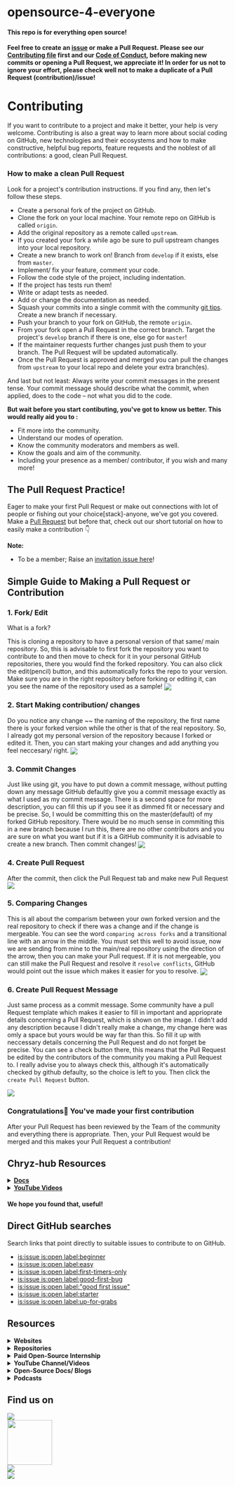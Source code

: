 # opensource-4-everyone

#### This repo is for everything open source!

**Feel free to create an [issue](https://github.com/chryz-hub/opensource-4-everyone/issues) or make a Pull Request. Please see our [Contributing file](https://github.com/chryz-hub/opensource-4-everyone/blob/master/CONTRIBUTING.md)
first and our [Code of Conduct](https://github.com/chryz-hub/opensource-4-everyone/blob/master/CODE_OF_CONDUCT.md), before making new commits or opening a Pull Request, we appreciate it!
In order for us not to ignore your effort, please check well not to make a duplicate of a Pull Request (contribution)/issue!**

# Contributing

If you want to contribute to a project and make it better, your help is very welcome. Contributing is also a great way to learn more about social coding on GitHub, new technologies and their ecosystems and how to make constructive, helpful bug reports, feature requests and the noblest of all contributions: a good, clean Pull Request.

### How to make a clean Pull Request

Look for a project's contribution instructions. If you find any, then let's follow these steps.

- Create a personal fork of the project on GitHub.
- Clone the fork on your local machine. Your remote repo on GitHub is called `origin`.
- Add the original repository as a remote called `upstream`.
- If you created your fork a while ago be sure to pull upstream changes into your local repository.
- Create a new branch to work on! Branch from `develop` if it exists, else from `master`.
- Implement/ fix your feature, comment your code.
- Follow the code style of the project, including indentation.
- If the project has tests run them!
- Write or adapt tests as needed.
- Add or change the documentation as needed.
- Squash your commits into a single commit with the community [git tips](https://github.com/chryz-hub/opensource-4-everyone/blob/master/chryz-hub-resources/chryz-hub-docs/git.md). Create a new branch if necessary.
- Push your branch to your fork on GitHub, the remote `origin`.
- From your fork open a Pull Request in the correct branch. Target the project's `develop` branch if there is one, else go for `master`!
- If the maintainer requests further changes just push them to your branch. The Pull Request will be updated automatically.
- Once the Pull Request is approved and merged you can pull the changes from `upstream` to your local repo and delete
  your extra branch(es).

And last but not least: Always write your commit messages in the present tense. Your commit message should describe what the commit, when applied, does to the code – not what you did to the code.

**But wait before you start contibuting, you've got to know us better. This would really aid you to :**

- Fit more into the community.
- Understand our modes of operation.
- Know the community moderators and members as well.
- Know the goals and aim of the community.
- Including your presence as a member/ contributor, if you wish and many more!

## The Pull Request Practice!

Eager to make your first Pull Request or make out connections with lot of people or fishing out your choice[stack]-anyone, we've got you covered. Make a [Pull Request](https://github.com/chryz-hub/opensource-4-everyone/blob/master/My-PR-Contribution-Practice.md) but before that, check out our short tutorial on how to easily make a contribution 👇

**Note:**

- To be a member; Raise an [invitation issue here](https://github.com/chryz-hub/chryz-hub.github.io/issues/new?assignees=&labels=invite+me+to+the+organisation&template=invitation.md&title=Please+invite+me+to+the+GitHub+Community+Organization)!

## Simple Guide to Making a Pull Request or Contribution

### 1. Fork/ Edit

What is a fork?

This is cloning a repository to have a personal version of that same/ main repository.
So, this is advisable to first fork the repository you want to contribute to and then move to check for it in your personal GitHub repositories, there you would find the forked
repository. You can also click the edit(pencil) button, and this automatically forks the repo to your version. Make sure you are in the right repository before forking or editing it, can you see the name of the repository used as a sample!
<img align="center" src="https://github.com/chryz-hub/opensource-4-everyone/blob/master/chryz-hub-resources/chryz-hub-tut-pics/pr-tut-pics/fork1.jpg" />

### 2. Start Making contribution/ changes

Do you notice any change ~~ the naming of the repository, the first name there is your forked version while the other is that of the real repository. So, I already got my personal version of the repository because I forked or edited it. Then, you can start making your changes and add anything you feel neccesary/ right.
<img align="center" src="https://github.com/chryz-hub/opensource-4-everyone/blob/master/chryz-hub-resources/chryz-hub-tut-pics/pr-tut-pics/work2.jpg" />

### 3. Commit Changes

Just like using git, you have to put down a commit message, without putting down any message GitHub defaultly give you a commit message exactly as what I used as my commit message. There is a second space for more description, you can fill this up if you see it as dimmed fit or necessary and be precise. So, I would be committing this on the master(default) of my forked GitHub repository. There would be no much sense in commiting this in a new branch because I run this, there are no other contributors and you are sure on what you want but if it is a GitHub community it is advisable to create a new branch. Then commit changes!
<img align="center" src="https://github.com/chryz-hub/opensource-4-everyone/blob/master/chryz-hub-resources/chryz-hub-tut-pics/pr-tut-pics/worksave3jpg.jpg" />

### 4. Create Pull Request

After the commit, then click the Pull Request tab and make new Pull Request
<img align="center" src="https://github.com/chryz-hub/opensource-4-everyone/blob/master/chryz-hub-resources/chryz-hub-tut-pics/pr-tut-pics/pr-1-4.jpg" />

### 5. Comparing Changes

This is all about the comparism between your own forked version and the real repository to check if there was a change and if the change is mergeable. You can see the word `comparing across forks` and a transitional line with an arrow in the middle. You must set this well to avoid issue, now we are sending from mine to the main/real repository using the direction of the arrow, then you can make your Pull request. If it is not mergeable, you can still make the Pull Request and resolve it `resolve conflicts`, GitHub would point out the issue which makes it easier for you to resolve.
<img align="center" src="https://github.com/chryz-hub/opensource-4-everyone/blob/master/chryz-hub-resources/chryz-hub-tut-pics/pr-tut-pics/pr-2-5.jpg" />

### 6. Create Pull Request Message

Just same process as a commit message. Some community have a pull Request template which makes it easier to fill in important and apprioprate details concerning a Pull Request,
which is shown on the image. I didn't add any description because I didn't really make a change, my change here was omly a space but yours would be way far than this. So fill
it up with neccessary details concerning the Pull Request and do not forget be precise. You can see a check button there, this means that the Pull Request be edited by the contributors of the community you making a Pull Request to. I really advise you to always check this, although it's automatically checked by github defaulty, so the choice is left to you. Then click the `create Pull Request` button.

<img align="center" src="https://github.com/chryz-hub/opensource-4-everyone/blob/master/chryz-hub-resources/chryz-hub-tut-pics/pr-tut-pics/pr-3-6.jpg" />

### Congratulations🎉 You've made your first contribution

After your Pull Request has been reviewed by the Team of the community and everything there is appropriate. Then, your Pull Request would be merged and this makes your Pull Request a contribution!

## Chryz-hub Resources

<details>
<summary>
<strong> <a href="https://github.com/chryz-hub/opensource-4-everyone/tree/master/chryz-hub-resources/chryz-hub-docs"> Docs</a></strong>
</summary>
    <ul>
     <li><a href="https://chryzcodez.hashnode.dev/how-to-make-your-github-profile-readme"> How To Make Your GitHub Profile Readme</a></li>
     <li><a href="https://github.com/chryz-hub/opensource-4-everyone/blob/master/chryz-hub-resources/chryz-hub-docs/membership-visibility.md"> GitHub Membership Visibility Tutorials</a></li>
     <li><a href="https://github.com/chryz-hub/opensource-4-everyone/blob/master/chryz-hub-resources/chryz-hub-docs/anatomy-of-open-source-communities.md"> The Anatomy of Open-Source Projects</a></li>
     <li><a href="https://github.com/chryz-hub/opensource-4-everyone/blob/master/chryz-hub-resources/chryz-hub-docs/git.md"> Basic and Advance Git Tips</a></li>
     <li><a href="https://github.com/chryz-hub/opensource-4-everyone/blob/master/chryz-hub-resources/chryz-hub-docs/starting-open-source.md"> Getting Started With Open-Source</a></li>
     <li><a href="https://github.com/chryz-hub/opensource-4-everyone/blob/master/chryz-hub-resources/chryz-hub-docs/access-open-source-projects.md"> Getting an Open-Source Project to Start Contributing</a></li>
     <li><a href="https://github.com/chryz-hub/opensource-4-everyone/blob/master/chryz-hub-resources/chryz-hub-docs/git-cmd.md"> Git Commands</a></li>
    </ul>
</details>

<details>
<summary>
<strong> <a href="https://www.youtube.com/channel/UCxro6LYOp3pmmuWDPMg-p1Q"> YouTube Videos</a></strong>
</summary>
 <ul>
   <li><a href="https://www.youtube.com/watch?v=91x7KJ1lMHw"> Introduction to Opensource</a></li>
   <li><a href="https://www.youtube.com/watch?v=epPsQ3prWRw&t=6s"> Git and GitHub</a></li>
</ul>
</details>

#### We hope you found that, useful!

## Direct GitHub searches

Search links that point directly to suitable issues to contribute to on GitHub.

- [is:issue is:open label:beginner](https://github.com/issues?q=is%3Aissue+is%3Aopen+label%3Abeginner)
- [is:issue is:open label:easy](https://github.com/issues?q=is%3Aissue+is%3Aopen+label%3Aeasy)
- [is:issue is:open label:first-timers-only](https://github.com/issues?q=is%3Aissue+is%3Aopen+label%3Afirst-timers-only)
- [is:issue is:open label:good-first-bug](https://github.com/issues?q=is%3Aissue+is%3Aopen+label%3Agood-first-bug)
- [is:issue is:open label:"good first issue"](https://github.com/issues?q=is%3Aissue+is%3Aopen+label%3A%22good+first+issue%22)
- [is:issue is:open label:starter](https://github.com/issues?q=is%3Aissue+is%3Aopen+label%3Astarter)
- [is:issue is:open label:up-for-grabs](https://github.com/issues?q=is%3Aissue+is%3Aopen+label%3Aup-for-grabs)

## Resources

<details>
<summary>
<strong> Websites</strong>
</summary>
    <ul>
        <li><a href="https://www.codetriage.com/"> CodeTriage</a></li>
        <li><a href="https://goodfirstissue.dev/"> Good First Issue.dev</a></li>
        <li><a href="http://goodfirstissue.com/"> Good First Issue.com</a></li>
        <li><a href="https://up-for-grabs.net/"> Up-for-grabs</a></li>
        <li><a href="https://www.firsttimersonly.com/"> First timers only</a></li>
        <li><a href="https://firstcontributions.github.io/"> First contributions</a></li>
        <li><a href="https://contributor.ninja/"> Contributor-ninja</a></li>
        <li><a href="https://gauger.io/contrib"> Gauger Site</a></li>
        <li><a href="https://opensauced.pizza/"> Opensauced</a></li>
        <li><a href="https://opensourcefriday.com/"> Open Source Friday</a></li>
        <li><a href="https://24pullrequests.com/"> 24pullrequests</a></li>
        <li><a href="http://issuehub.pro/"> issuehub</a></li>
        <li><a href="http://www.pullrequestroulette.com/"> pullrequestroulette</a></li>
    </ul>
</details>

<details>
<summary>
<strong> Repositories</strong>
</summary>
    <ul>
       <li><a href="https://github.com/MunGell/awesome-for-beginners"> Awesome First PR Opportunities</a></li>
       <li><a href="https://github.com/eddiejaoude/book-open-source-tips">Open Source Tips</a></li>
       <li><a href="https://github.com/github/opensource.guide">Open Source Guides</a></li>
       <li><a href="https://github.com/18F/open-source-guide">18F Open Source Style Guide</a></li>
       <li><a href="https://github.com/discord/discord-open-source">Open Source Communities on Discord</a></li>
       <li><a href="https://github.com/github/opensourcefriday">Open Source Friday</a></li>
       <li><a href="https://github.com/open-source-ideas/open-source-ideas">Open Source Ideas</a></li>
       <li><a href="https://github.com/mvillaloboz/open-source-cs-degree">The Open-Source Computer Science Degree</a></li>
       <li><a href="https://github.com/shainakrumme/open-source-handbook"> Open Source Handbook</a></li>
       <li><a href="https://github.com/tapaswenipathak/Getting-Started-With-Contributing-to-Open-Sources"> Getting Started With Contributing to Open Sources</a></li>
       <li><a href="https://github.com/open-sauced/open-sauced"> open-sauced</a></li>
       <li><a href="https://github.com/firstcontributions/first-contributions"> first-contributions</a></li>
       <li><a href="https://github.com/explore/"> Explore Github</a></li>
       <li><a href="https://github.com/larymak/Python-project-Scripts"> Python Projects Script</a></li>
       <li><a href="https://github.com/mazipan/hello-open-source">Hello Open Source</a></li>
       <li><a href="https://github.com/pinax"> Pinax Project</a></li>
       <li> <a href ="https://github.com/ForrestKnight/open-source-cs">The Open Source Computer Science Degree</a></li>
       <li> <a href ="https://github.com/freeCodeCamp/how-to-contribute-to-open-source">How to contribute to open source</a></li>
       <li> <a href ="https://github.com/danthareja/contribute-to-open-source">Contribute to Open Source</a></li>
   </ul>
</details>

<details>
<summary>
<strong> Paid Open-Source Internship </strong>
</summary>
    <ul>
       <li> <a href ="https://summerofcode.withgoogle.com/"> Google Summer of Codes</a></li>
       <li> <a href ="https://www.outreachy.org/"> Outreachy</a></li>
       <li> <a href ="https://developers.google.com/season-of-docs"> Google Season of Docs</a></li>
       <li> <a href ="https://wikimediafoundation.org/news/tag/internship/"> Wikimedia Internship</a></li>
   </ul>
</details>

<details>
<summary>
<strong> YouTube Channel/Videos </strong>
</summary>
    <ul>
       <li> <a href ="https://youtube.com/c/eddiejaoude">Eddie Jaoude's YouTube Channel</a></li>
       <li> <a href ="https://youtube.com/c/opensourceway">Opensource.com's YouTube Channel</a></li>
       <li> <a href ="https://youtube.com/c/GoogleOpenSource">Google Open Source's YouTube Channel</a></li>
       <li> <a href ="https://www.youtube.com/watch?v=Zlu3QvuwruY">All Things Open's YouTube channel</a></li>
       <li> <a href ="https://youtu.be/yzeVMecydCE">Complete Guide to Open Source - How to Contribute</a></li>
       <li> <a href ="https://youtu.be/kP-rEaamgHM">Tips for contributing to Open Source with Github</a></li>
       <li> <a href ="https://youtu.be/pASY8b8QWcs">Level Up as an Open Source Contributor</a></li>
       <li> <a href ="https://youtu.be/b_e-Uzag31w">Getting Into Open Source for Fun & Profit</a></li>
       <li> <a href ="https://www.youtube.com/watch?v=6mtPPkKchcQ">How open source has made me and the stuff I make better</a></li>
       <li> <a href ="https://www.youtube.com/watch?v=OGeoH-sqePE">Building The Open Source Community We Want</a></li>
       <li> <a href ="https://www.youtube.com/watch?v=zCJyiBu12Jw">Managing an Open Source Project</a></li>
       <li> <a href ="https://www.youtube.com/watch?v=jKI1Kj5VXqE">Managing an Open Source Project - UtahJS</a></li>
       <li> <a href ="https://www.youtube.com/watch?v=Zlu3QvuwruY">Open Sourcing Your Stuff</a></li>
       <li> <a href ="https://www.youtube.com/watch?v=k6KcaMffxac">Contributing to Open Source on GitHub for beginners</a></li>
       <li> <a href ="https://youtu.be/uzxcILudFWM">Pieter Hintjens - Building Open Source Communities</a></li>
       <li> <a href ="https://youtu.be/c6b6B9oN4Vg">Contributing to Open Source for the first time</a></li>
       <li> <a href ="https://youtu.be/3HqN-YS8eso">Getting started with Open Source & GitHub</a></li>
       <li> <a href ="https://www.youtube.com/watch?v=MT6M_sqAuZo">How to Open Source Like a Pro</a></li>
       <li> <a href ="https://www.youtube.com/watch?v=GbqSvJs-6W4">How To Get Started With Open Source</a></li>
       <li> <a href ="https://www.youtube.com/watch?v=DnvhWAx2I7A">How to Contribute to Open Source Projects</a></li>
       <li> <a href ="https://www.youtube.com/watch?v=Tq4RZ-JH6aM">How to start with Open Source software contributions</a></li>
       <li> <a href ="https://www.youtube.com/watch?v=RHETubkhjY8&list=PLR0CKdeR_FyscaxEksDVXc4UQvlOFLYS6&t=0s">Complete Guide to Open Source Contributions</a></li>
       <li> <a href ="https://www.youtube.com/watch?v=Y5HIJeR9hk0">Get started with Open Source</a></li>
   </ul>
</details>

<details>
<summary>
<strong> Open-Source Docs/ Blogs </strong>
</summary>
    <ul>
       <li> <a href ="https://docs.github.com/en/github/getting-started-with-github/finding-ways-to-contribute-to-open-source-on-github" target="_blank"> GitHub docs for open source</a></li>
       <li> <a href ="https://opensource.guide/how-to-contribute/"> GitHub open souce guide</a></li>
       <li> <a href ="https://stackoverflow.blog/2020/08/03/getting-started-with-contributing-to-open-source/"> Getting started with contributing to open source</a></li>
       <li> <a href ="https://www.digitalocean.com/community/tutorials/how-to-contribute-to-open-source-getting-started-with-git"> How To Contribute To Open Source: Getting Started With Git</a></li>
       <li> <a href ="https://akrabat.com/the-beginners-guide-to-contributing-to-a-github-project/"> The beginner's guide to contributing to a GitHub project</a></li>
       <li> <a href ="https://www.digitalocean.com/community/tutorials/how-to-maintain-open-source-software-projects"> How To Maintain Open-Source Software Projects</a></li>
       <li> <a href ="https://opensource.guide/how-to-contribute/#a-checklist-before-you-contribute"> How to Contribute to Open Source</a></li>
       <li> <a href ="https://www.hackerearth.com/getstarted-opensource/"> How to get started with Open Source</a></li>
       <li> <a href ="https://yourfirstpr.github.io/"> Your First PR</a></li>
       <li> <a href ="https://www.dataschool.io/how-to-contribute-on-github/"> Step-by-step guide to contributing on GitHub</a></li>
       <li> <a href ="https://www.codemotion.com/magazine/dev-hub/backend-dev/contributing-to-open-source-projects/"> Contributing To Open-Source Projects</a></li>
       <li> <a href ="https://rubygarage.org/blog/how-contribute-to-open-source-projects"> How to Contribute to Open-Source Projects</a></li>
       <li> <a href ="https://ololade.hashnode.dev/series/beginners-guide-to-open-source-contribution"> Beginner's Guide to Open Source Contribution</a></li>
       <li> <a href ="https://dev.to/denicmarko/make-your-first-open-source-contribution-4b0n">Make your first open-source contribution</a></li>
       <li> <a href ="https://readwrite.com/2014/10/10/open-source-diversity-how-to-contribute/"> How To Get Started In Open Source</a></li>
       <li> <a href ="https://producingoss.com/en/evaluating-oss-projects.html"> Evaluating Open Source Projects</a></li>
       <li> <a href ="https://www.freecodecamp.org/news/a-beginners-very-bumpy-journey-through-the-world-of-open-source-4d108d540b39/"> A Beginner’s Very Bumpy Journey Through The World of Open Source</a></li>
       <li> <a href ="https://www.freecodecamp.org/news/how-to-contribute-to-open-source-projects-beginners-guide/"> How to Contribute to Open Source Projects – A Beginner's Guide</a></li>
       <li> <a href ="https://dev.to/sigje/contribute-beyond-code-open-source-for-everyone-593j"> Contribute Beyond Code: Open Source for Everyone</a></li>
       <li> <a href ="https://www.freecodecamp.org/news/ultimate-owners-guide-to-open-source/"> How to Be a Good Open Source Project Owner – The Ultimate Guide</a></li>
       <li> <a href ="https://www.freecodecamp.org/news/the-ultimate-guide-to-open-source/"> The Ultimate Guide to Open Source</a></li>
       <li> <a href ="https://www.freecodecamp.org/news/why-you-should-start-contributing-to-open-source-software-right-now/"> Why You Should Start Contributing to Open Source Software Right Now</a></li>
       <li> <a href ="https://www.freecodecamp.org/news/how-to-choose-and-care-for-a-secure-open-source-project/"> How to Choose and Care for a Secure Open Source Project</a></li>
       <li> <a href ="https://www.freecodecamp.org/news/what-is-great-about-developing-open-source-and-what-is-not/"> The Pros and Cons of Open Source Software Development</a></li>
       <li> <a href ="https://www.freecodecamp.org/news/the-definitive-guide-to-contributing-to-open-source-900d5f9f2282/"> The Definitive Guide to Contributing to Open Source</a></li>
       <li> <a href ="https://opensource.guide/starting-a-project/"> Starting an Open Source Project</a></li>
       <li> <a href ="https://kentcdodds.com/blog/how-getting-into-open-source-has-been-awesome-for-me"> How getting into Open Source has been awesome for me</a></li>
       <li> <a href ="https://kentcdodds.com/blog/open-source-stamina"> Open Source Stamina</a></li>
       <li> <a href ="https://kentcdodds.com/blog/building-the-open-source-community-we-want"> Building the Open Source Community We Want</a></li>
       <li> <a href ="https://kentcdodds.com/blog/how-i-learn-an-open-source-codebase"> How I learn an Open Source Codebase</a></li>
       <li> <a href ="https://kentcdodds.com/blog/introducing-how-to-contribute-to-open-source"> Introducing: How to Contribute to Open Source</a></li>
       <li> <a href ="https://kentcdodds.com/blog/what-open-source-project-should-i-contribute-to"> What open source project should I contribute to?</a></li>
       <li> <a href ="https://egghead.io/courses/how-to-contribute-to-an-open-source-project-on-github"> How to Contribute to an Open Source Project on GitHub</a></li>
       <li> <a href ="https://kentcdodds.com/blog/first-timers-only"> First Timers Only</a></li>
       <li> <a href ="https://ben.balter.com/2015/11/23/why-open-source/"> Why open source?</a></li>
       <li> <a href ="https://ben.balter.com/2017/11/10/twelve-tips-for-growing-communities-around-your-open-source-project/"> Twelve tips for growing communities around your open source project</a></li>
       <li> <a href ="https://ben.balter.com/2015/03/08/open-source-best-practices-internal-collaboration/"> Five best practices in open source: internal collaboration</a></li>
       <li> <a href ="https://ben.balter.com/2015/03/17/open-source-best-practices-external-engagement/"> Five best practices in open source: external engagement</a></li>
       <li> <a href ="https://ben.balter.com/2017/11/28/everything-an-open-source-maintainer-might-need-to-know-about-open-source-licensing/"> Everything an open source maintainer might need to know about open source licensing</a></li>
       <li> <a href ="https://ben.balter.com/2016/08/01/why-you-shouldnt-write-your-own-open-source-license/"> Why you shouldn’t write your own open source license</a></li>
       <li> <a href ="https://medium.com/rocknnull/self-taught-software-engineers-why-open-source-is-important-to-us-fe2a3473a576"> Self-taught Software Developers: Why Open Source is important to us</a></li>
       <li> <a href ="https://dev.to/captainsafia/so-you-wanna-open-source-a-project-eh-5779"> So you wanna open source a project, eh?</a></li>
       <li> <a href ="https://www.saluki.tech/2021/06/16/making-a-game-with-open-source-tools/"> Making a game with Open-Source tools</a></li>
       <li> <a href ="https://www.errietta.me/blog/open-source/"> Why I love contributing to open source software</a></li>
       <li> <a href ="https://opensource.guide/best-practices/"> Best Practices for Maintainers
       </a></li>
       <li> <a href ="https://medium.com/@kenjagan/what-does-open-source-even-mean-p5-js-edition-98c02d354b39"> What Does “Open Source” Even Mean?</a></li>
       <li> <a href ="https://lord.io/oss-tips/"> TIPS FOR NEW OPEN SOURCE MAINTAINERS</a></li>
       <li> <a href ="https://krausefx.com/blog/scaling-open-source-communities"> Scaling Open Source Communities</a></li>
       <li> <a href ="https://github.blog/2016-03-15-kindly-closing-pull-requests/"> Kindly Closing Pull Requests</a></li>
       <li> <a href ="https://www.jeffgeerling.com/blog/2016/why-i-close-prs-oss-project-maintainer-notes"> Why I close PRs (OSS project maintainer notes)</a></li>
       <li> <a href ="https://danielbachhuber.com/2016/06/26/my-condolences-youre-now-the-maintainer-of-a-popular-open-source-project/"> My condolences, you’re now the maintainer of a popular open source project</a></li>
       <li> <a href ="https://medium.com/@nayafia/what-success-really-looks-like-in-open-source-2dd1facaf91c#.pbieg7stv"> What success really looks like in open source</a></li>
       <li> <a href ="https://taskwarrior.org/docs/advice.html"> Advice To Open Source Project Contributors</a></li>
       <li> <a href ="https://taskwarrior.org/docs/first_time.html"> How to become an Open Source Contributor</a></li>
       <li> <a href ="https://opensource.guide/getting-paid/"> Getting Paid for Open Source Work</a></li>
       <li> <a href ="https://rubygarage.org/blog/how-contribute-to-open-source-projects"> How to Contribute to Open Source Project</a></li>
       <li> <a href ="https://www.upgrad.com/blog/tag/open-source-projects/"> Open Source Projects</a></li>
       <li> <a href ="https://www.upgrad.com/blog/tag/open-source-project-ideas/"> Open Source Project Ideas</a></li>
       <li> <a href ="https://daily.dev/blog/how-to-contribute-to-open-source-projects-as-a-beginner"> How To Contribute To Open-Source Projects As A Beginner</a></li>
       <li> <a href ="https://www.upgrad.com/blog/open-source-projects-for-beginners/">Top 8 Open Source Projects for Beginners To Try in 2021</a></li>
       <li> <a href ="https://www.upgrad.com/blog/open-source-repositories-github/">Top 12 Most Popular Open Source Repositories on GitHub[2021]</a></li>
       <li> <a href ="https://meghapathak.tech/5-steps-for-making-your-first-open-source-contribution">5 Steps For Making Your First Open Source Contribution</a></li>
   </ul>
</details>

<details>
<summary>
<strong> Podcasts</strong>
</summary>
    <ul>
        <li><a href="https://podcasts.google.com/feed/aHR0cHM6Ly9jaGFuZ2Vsb2cuY29tL3BvZGNhc3QvZmVlZA?ep=14"> The Changelog: Software Development, Open Source</a></li>
        <li><a href="https://podcasts.google.com/feed/aHR0cHM6Ly9vcGVuc291cmNldW5kZXJkb2dzLmNvbS9mZWVkLw?ep=14"> Open Source Underdogs</a></li>
        <li><a href="https://podcasts.google.com/feed/aHR0cHM6Ly9wb2RjYXN0Lm9wZW5zYXAuaW5mby9vcGVuLXNvdXJjZS13YXkvZmVlZC9tcDMv?ep=14"> The Open Source Way</a></li>
        <li><a href="https://podcasts.google.com/feed/aHR0cHM6Ly9zb2Z0d2FyZWVuZ2luZWVyaW5nZGFpbHkuY29tL2NhdGVnb3J5L29wZW4tc291cmNlL2ZlZWQv?ep=14"> Open Source – Software Engineering Daily</a></li>
        <li><a href="https://podcasts.google.com/feed/aHR0cHM6Ly9hbmNob3IuZm0vcy8xZjQ0NTg4MC9wb2RjYXN0L3Jzcw?ep=14"> FINOS Open Source in Finance Podcast</a></li>
        <li><a href="https://podcasts.google.com/feed/aHR0cHM6Ly9mZWVkcy5wb2RldGl6ZS5jb20vcnNzLy1tUmxFdmJ6dQ?ep=14"> The Craft Of Open Source</a></li>
        <li><a href="https://podcasts.google.com/feed/aHR0cHM6Ly9mZWVkLnBvZGJlYW4uY29tL3BlcmNvbmEvZmVlZC54bWw?ep=14"> Percona's HOSS Talks FOSS: The Open Source Database Podcast</a></li>
        <li><a href="https://podcasts.google.com/feed/aHR0cDovL29wZW5zb3VyY2VzeXN0ZW1wb2RjYXN0LnZmLmlvL2ZlZWQv?sa=X&ved=0CCIQ27cFahcKEwjIjrfEqbjxAhUAAAAAHQAAAAAQAg"> Open Source System Podcast</a></li>
        <li><a href="https://podcasts.google.com/feed/aHR0cHM6Ly9mZWVkcy5maXJlc2lkZS5mbS9zdXN0YWluL3Jzcw?sa=X&ved=0CDIQ27cFahcKEwjIjrfEqbjxAhUAAAAAHQAAAAAQAg"> Sustain</a></li>
        <li><a href="https://podcasts.google.com/feed/aHR0cHM6Ly93d3cuc3ByZWFrZXIuY29tL3Nob3cvNDQyMTMyNC9lcGlzb2Rlcy9mZWVk?sa=X&ved=0CDMQ27cFahcKEwjIjrfEqbjxAhUAAAAAHQAAAAAQAg"> Scotland Open Source</a></li>
        <li><a href="https://podcasts.google.com/feed/aHR0cHM6Ly9hbmNob3IuZm0vcy80ZjU1MzQ0MC9wb2RjYXN0L3Jzcw?sa=X&ved=0CD4Q27cFahcKEwjIjrfEqbjxAhUAAAAAHQAAAAAQAg"> Creators and Consumers of Open Source</a></li>
    </ul>
</details>

## Find us on

<a href="https://discord.gg/c6RhGwcP5b"><img src="https://img.shields.io/badge/Discord-7289DA?style=for-the-badge&logo=discord&logoColor=white"><br>
<a href="https://github.com/chryz-hub"><img src="https://img.shields.io/badge/GitHub-100000?style=for-the-badge&logo=github&logoColor=white" width="102px"></a><br>
<a href="https://youtube.com/channel/UCxro6LYOp3pmmuWDPMg-p1Q"><img src="https://img.shields.io/badge/YouTube-FF0000?style=for-the-badge&logo=youtube&logoColor=white"></a><br>
<a href="https://twitter.com/ChryzHub"><img src="https://img.shields.io/twitter/url?label=twitter&logo=twitter&style=for-the-badge&url=https%3A%2F%2Ftwitter.com%2FChryzHub"></a>
